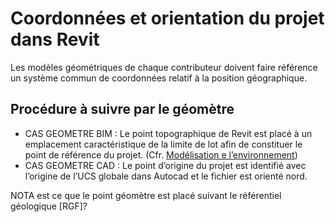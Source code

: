 # Coordonnées et orientation du projet dans Revit

Les modèles géométriques de chaque contributeur doivent faire référence un système commun de coordonnées relatif à la position géographique.

## Procédure à suivre par le géomètre

* CAS GEOMETRE BIM :  Le point topographique de Revit est placé à un emplacement caractéristique de la limite de lot afin de constituer le point de référence du projet. \(Cfr. [Modélisation e l’environnement](/04_Recommandations-de-modelisation/01_Geometre-Revit/GEO-RVT_Modelisation-environnement.md)\)
* CAS GEOMETRE CAD : Le point d’origine du projet est identifié avec l’origine de l’UCS globale dans Autocad et le fichier est orienté nord. 

NOTA est ce que le point géomètre est placé suivant le référentiel géologique \[RGF\]?

